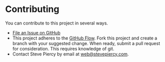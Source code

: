 Contributing
============

You can contribute to this project in several ways.

* [File an Issue on GitHub](https://github.com/stevepiercy/AuthorizeNet_AIM/issues)
* This project adheres to the [GitHub Flow](https://guides.github.com/introduction/flow/index.html). Fork this project and create a branch with your suggested change. When ready, submit a pull request for consideration. This requires knowledge of git.
* Contact Steve Piercy by email at [web@stevepiercy.com](mailto:web@stevepiercy.com).

